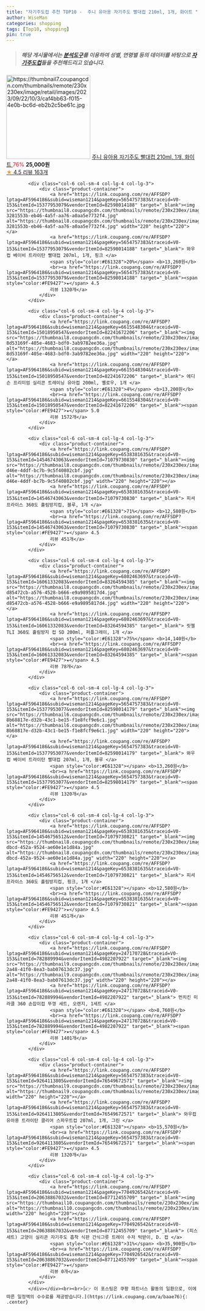 ```yaml
---
title: "자기주도컵 추천 TOP10 -  주니 유아용 자기주도 빨대컵 210ml, 1개, 화이트 "
author: WiseMan
categories: shopping
tags: [Top10, shopping]
pin: true
---
```


> ##### 해당 게시물에서는 [**분석도구**](https://itemscout.io/)를 이용하여 **성별**, **연령별** 등의 데이터를 바탕으로 [**자기주도컵**](https://link.coupang.com/a/baae76)들을 추천해드리고 있습니다.
<div class="container"><div class="row">
            <div class="col-6 col-sm-4 col-lg-4 col-lg-3">
                <div class="product-container">
                    <a href="https://link.coupang.com/re/AFFSDP?lptag=AF5964186&subid=wiseman1214&pageKey=7614375769&traceid=V0-153&itemId=20173781767&vendorItemId=87265865976" target="_blank"><img src="https://thumbnail7.coupangcdn.com/thumbnails/remote/230x230ex/image/retail/images/2023/09/22/10/3/caf4bb63-f015-4e0b-bc6d-eb2b2c5be61c.jpg" alt="https://thumbnail7.coupangcdn.com/thumbnails/remote/230x230ex/image/retail/images/2023/09/22/10/3/caf4bb63-f015-4e0b-bc6d-eb2b2c5be61c.jpg" width="220" height="220"></a>
                    <a href="https://link.coupang.com/re/AFFSDP?lptag=AF5964186&subid=wiseman1214&pageKey=7614375769&traceid=V0-153&itemId=20173781767&vendorItemId=87265865976" target="_blank"> 주니 유아용 자기주도 빨대컵 210ml, 1개, 화이트 </a>
                    <span style="color:#E61328">76%</span> <b>25,000원</b>
                    <br><a href="https://link.coupang.com/re/AFFSDP?lptag=AF5964186&subid=wiseman1214&pageKey=7614375769&traceid=V0-153&itemId=20173781767&vendorItemId=87265865976" target="_blank"><span style="color:#FE9427">★</span> 4.5
                    리뷰 163개</a>
                </div>
            </div>
            
            <div class="col-6 col-sm-4 col-lg-4 col-lg-3">
                <div class="product-container">
                    <a href="https://link.coupang.com/re/AFFSDP?lptag=AF5964186&subid=wiseman1214&pageKey=5654757383&traceid=V0-153&itemId=15377953079&vendorItemId=82598014188" target="_blank"><img src="https://thumbnail8.coupangcdn.com/thumbnails/remote/230x230ex/image/retail/images/1418048712982017-3281553b-eb46-4a5f-aa76-a0aa5e7732f4.jpg" alt="https://thumbnail8.coupangcdn.com/thumbnails/remote/230x230ex/image/retail/images/1418048712982017-3281553b-eb46-4a5f-aa76-a0aa5e7732f4.jpg" width="220" height="220"></a>
                    <a href="https://link.coupang.com/re/AFFSDP?lptag=AF5964186&subid=wiseman1214&pageKey=5654757383&traceid=V0-153&itemId=15377953079&vendorItemId=82598014188" target="_blank"> 와우컵 베이비 트라이탄 빨대컵 207ml, 1개, 핑크 </a>
                    <span style="color:#E61328">20%</span> <b>13,260원</b>
                    <br><a href="https://link.coupang.com/re/AFFSDP?lptag=AF5964186&subid=wiseman1214&pageKey=5654757383&traceid=V0-153&itemId=15377953079&vendorItemId=82598014188" target="_blank"><span style="color:#FE9427">★</span> 4.5
                    리뷰 1320개</a>
                </div>
            </div>
            
            <div class="col-6 col-sm-4 col-lg-4 col-lg-3">
                <div class="product-container">
                    <a href="https://link.coupang.com/re/AFFSDP?lptag=AF5964186&subid=wiseman1214&pageKey=6615548304&traceid=V0-153&itemId=15018950547&vendorItemId=82241672206" target="_blank"><img src="https://thumbnail8.coupangcdn.com/thumbnails/remote/230x230ex/image/retail/images/4356484120524475-8d53169f-405e-4683-bdf0-3ab9782ee36a.jpg" alt="https://thumbnail8.coupangcdn.com/thumbnails/remote/230x230ex/image/retail/images/4356484120524475-8d53169f-405e-4683-bdf0-3ab9782ee36a.jpg" width="220" height="220"></a>
                    <a href="https://link.coupang.com/re/AFFSDP?lptag=AF5964186&subid=wiseman1214&pageKey=6615548304&traceid=V0-153&itemId=15018950547&vendorItemId=82241672206" target="_blank"> 에디슨 프리미엄 실리콘 트레이닝 유아컵 200ml, 옐로우, 1개 </a>
                    <span style="color:#E61328">4%</span> <b>13,200원</b>
                    <br><a href="https://link.coupang.com/re/AFFSDP?lptag=AF5964186&subid=wiseman1214&pageKey=6615548304&traceid=V0-153&itemId=15018950547&vendorItemId=82241672206" target="_blank"><span style="color:#FE9427">★</span> 5.0
                    리뷰 1572개</a>
                </div>
            </div>
            
            <div class="col-6 col-sm-4 col-lg-4 col-lg-3">
                <div class="product-container">
                    <a href="https://link.coupang.com/re/AFFSDP?lptag=AF5964186&subid=wiseman1214&pageKey=6538381635&traceid=V0-153&itemId=14546743063&vendorItemId=71079730830" target="_blank"><img src="https://thumbnail8.coupangcdn.com/thumbnails/remote/230x230ex/image/retail/images/2020/07/09/16/5/ccff5923-d46e-4ddf-bc7b-9c5f40802cbf.jpg" alt="https://thumbnail8.coupangcdn.com/thumbnails/remote/230x230ex/image/retail/images/2020/07/09/16/5/ccff5923-d46e-4ddf-bc7b-9c5f40802cbf.jpg" width="220" height="220"></a>
                    <a href="https://link.coupang.com/re/AFFSDP?lptag=AF5964186&subid=wiseman1214&pageKey=6538381635&traceid=V0-153&itemId=14546743063&vendorItemId=71079730830" target="_blank"> 피셔프라이스 360도 흘림방지컵, 블루, 1개 </a>
                    <span style="color:#E61328">71%</span> <b>12,580원</b>
                    <br><a href="https://link.coupang.com/re/AFFSDP?lptag=AF5964186&subid=wiseman1214&pageKey=6538381635&traceid=V0-153&itemId=14546743063&vendorItemId=71079730830" target="_blank"><span style="color:#FE9427">★</span> 4.5
                    리뷰 451개</a>
                </div>
            </div>
            
            <div class="col-6 col-sm-4 col-lg-4 col-lg-3">
                <div class="product-container">
                    <a href="https://link.coupang.com/re/AFFSDP?lptag=AF5964186&subid=wiseman1214&pageKey=6802463697&traceid=V0-153&itemId=16061332083&vendorItemId=83264594385" target="_blank"><img src="https://thumbnail8.coupangcdn.com/thumbnails/remote/230x230ex/image/retail/images/8758562256573325-d85472cb-a576-4528-b666-e9a9895817d4.jpg" alt="https://thumbnail8.coupangcdn.com/thumbnails/remote/230x230ex/image/retail/images/8758562256573325-d85472cb-a576-4528-b666-e9a9895817d4.jpg" width="220" height="220"></a>
                    <a href="https://link.coupang.com/re/AFFSDP?lptag=AF5964186&subid=wiseman1214&pageKey=6802463697&traceid=V0-153&itemId=16061332083&vendorItemId=83264594385" target="_blank"> 릿첼 TLI 360도 흘림방지 컵 SD 200ml, 퍼플그레이, 1개 </a>
                    <span style="color:#E61328">75%</span> <b>14,140원</b>
                    <br><a href="https://link.coupang.com/re/AFFSDP?lptag=AF5964186&subid=wiseman1214&pageKey=6802463697&traceid=V0-153&itemId=16061332083&vendorItemId=83264594385" target="_blank"><span style="color:#FE9427">★</span> 4.5
                    리뷰 78개</a>
                </div>
            </div>
            
            <div class="col-6 col-sm-4 col-lg-4 col-lg-3">
                <div class="product-container">
                    <a href="https://link.coupang.com/re/AFFSDP?lptag=AF5964186&subid=wiseman1214&pageKey=5654757383&traceid=V0-153&itemId=15377953077&vendorItemId=82598014179" target="_blank"><img src="https://thumbnail6.coupangcdn.com/thumbnails/remote/230x230ex/image/retail/images/1418022371970552-8b68817e-d32b-43c1-be15-f1e8fcf9e6c1.jpg" alt="https://thumbnail6.coupangcdn.com/thumbnails/remote/230x230ex/image/retail/images/1418022371970552-8b68817e-d32b-43c1-be15-f1e8fcf9e6c1.jpg" width="220" height="220"></a>
                    <a href="https://link.coupang.com/re/AFFSDP?lptag=AF5964186&subid=wiseman1214&pageKey=5654757383&traceid=V0-153&itemId=15377953077&vendorItemId=82598014179" target="_blank"> 와우컵 베이비 트라이탄 빨대컵 207ml, 1개, 블루 </a>
                    <span style="color:#E61328"></span> <b>13,260원</b>
                    <br><a href="https://link.coupang.com/re/AFFSDP?lptag=AF5964186&subid=wiseman1214&pageKey=5654757383&traceid=V0-153&itemId=15377953077&vendorItemId=82598014179" target="_blank"><span style="color:#FE9427">★</span> 4.5
                    리뷰 1320개</a>
                </div>
            </div>
            
            <div class="col-6 col-sm-4 col-lg-4 col-lg-3">
                <div class="product-container">
                    <a href="https://link.coupang.com/re/AFFSDP?lptag=AF5964186&subid=wiseman1214&pageKey=6538381635&traceid=V0-153&itemId=14546756512&vendorItemId=71079730821" target="_blank"><img src="https://thumbnail8.coupangcdn.com/thumbnails/remote/230x230ex/image/retail/images/2020/07/09/16/6/1356af84-dbcd-452a-9524-ae60e1e1d84a.jpg" alt="https://thumbnail8.coupangcdn.com/thumbnails/remote/230x230ex/image/retail/images/2020/07/09/16/6/1356af84-dbcd-452a-9524-ae60e1e1d84a.jpg" width="220" height="220"></a>
                    <a href="https://link.coupang.com/re/AFFSDP?lptag=AF5964186&subid=wiseman1214&pageKey=6538381635&traceid=V0-153&itemId=14546756512&vendorItemId=71079730821" target="_blank"> 피셔프라이스 360도 흘림방지컵, 핑크, 1개 </a>
                    <span style="color:#E61328"></span> <b>12,580원</b>
                    <br><a href="https://link.coupang.com/re/AFFSDP?lptag=AF5964186&subid=wiseman1214&pageKey=6538381635&traceid=V0-153&itemId=14546756512&vendorItemId=71079730821" target="_blank"><span style="color:#FE9427">★</span> 4.5
                    리뷰 451개</a>
                </div>
            </div>
            
            <div class="col-6 col-sm-4 col-lg-4 col-lg-3">
                <div class="product-container">
                    <a href="https://link.coupang.com/re/AFFSDP?lptag=AF5964186&subid=wiseman1214&pageKey=247170728&traceid=V0-153&itemId=782889994&vendorItemId=4982207922" target="_blank"><img src="https://thumbnail9.coupangcdn.com/thumbnails/remote/230x230ex/image/retail/images/2019/06/27/15/4/b347f22c-2a48-41f0-8ea3-bab07613dc37.jpg" alt="https://thumbnail9.coupangcdn.com/thumbnails/remote/230x230ex/image/retail/images/2019/06/27/15/4/b347f22c-2a48-41f0-8ea3-bab07613dc37.jpg" width="220" height="220"></a>
                    <a href="https://link.coupang.com/re/AFFSDP?lptag=AF5964186&subid=wiseman1214&pageKey=247170728&traceid=V0-153&itemId=782889994&vendorItemId=4982207922" target="_blank"> 먼치킨 미라클 360 손잡이컵 뚜껑 세트, 오렌지, 1세트 </a>
                    <span style="color:#E61328"></span> <b>8,760원</b>
                    <br><a href="https://link.coupang.com/re/AFFSDP?lptag=AF5964186&subid=wiseman1214&pageKey=247170728&traceid=V0-153&itemId=782889994&vendorItemId=4982207922" target="_blank"><span style="color:#FE9427">★</span> 4.5
                    리뷰 1401개</a>
                </div>
            </div>
            
            <div class="col-6 col-sm-4 col-lg-4 col-lg-3">
                <div class="product-container">
                    <a href="https://link.coupang.com/re/AFFSDP?lptag=AF5964186&subid=wiseman1214&pageKey=5654757383&traceid=V0-153&itemId=9264113805&vendorItemId=76549672571" target="_blank"><img src="https://thumbnail9.coupangcdn.com/thumbnails/remote/230x230ex/image/rs_quotation_api/e0sajmcq/da664d2eddc14798b1e9b2d1fb469708.jpg" alt="https://thumbnail9.coupangcdn.com/thumbnails/remote/230x230ex/image/rs_quotation_api/e0sajmcq/da664d2eddc14798b1e9b2d1fb469708.jpg" width="220" height="220"></a>
                    <a href="https://link.coupang.com/re/AFFSDP?lptag=AF5964186&subid=wiseman1214&pageKey=5654757383&traceid=V0-153&itemId=9264113805&vendorItemId=76549672571" target="_blank"> 와우컵 유아용 트라이탄 클리어 스파우트컵 207ml, 1개, 그린 </a>
                    <span style="color:#E61328"></span> <b>15,570원</b>
                    <br><a href="https://link.coupang.com/re/AFFSDP?lptag=AF5964186&subid=wiseman1214&pageKey=5654757383&traceid=V0-153&itemId=9264113805&vendorItemId=76549672571" target="_blank"><span style="color:#FE9427">★</span> 4.5
                    리뷰 1320개</a>
                </div>
            </div>
            
            <div class="col-6 col-sm-4 col-lg-4 col-lg-3">
                <div class="product-container">
                    <a href="https://link.coupang.com/re/AFFSDP?lptag=AF5964186&subid=wiseman1214&pageKey=7704926542&traceid=V0-153&itemId=20638867032&vendorItemId=87712455709" target="_blank"><img src="https://thumbnail10.coupangcdn.com/thumbnails/remote/230x230ex/image/vendor_inventory/f0a7/841badbde09c1cd17c1eca4bc7c2912ea9396acd7dfcdf50474074f8d066.jpg" alt="https://thumbnail10.coupangcdn.com/thumbnails/remote/230x230ex/image/vendor_inventory/f0a7/841badbde09c1cd17c1eca4bc7c2912ea9396acd7dfcdf50474074f8d066.jpg" width="220" height="220"></a>
                    <a href="https://link.coupang.com/re/AFFSDP?lptag=AF5964186&subid=wiseman1214&pageKey=7704926542&traceid=V0-153&itemId=20638867032&vendorItemId=87712455709" target="_blank"> (피스 세트) 고양이 실리콘 자기주도 흡착 식판 간식그릇 트레이 수저 턱받이, D. 컵 </a>
                    <span style="color:#E61328">31%</span> <b>35,900원</b>
                    <br><a href="https://link.coupang.com/re/AFFSDP?lptag=AF5964186&subid=wiseman1214&pageKey=7704926542&traceid=V0-153&itemId=20638867032&vendorItemId=87712455709" target="_blank"><span style="color:#FE9427">★</span> 
                    리뷰 0개</a>
                </div>
            </div>
            </div></div><br><br>[👉 이 포스팅은 쿠팡 파트너스 활동의 일환으로, 이에 따른 일정액의 수수료를 제공받습니다.](https://link.coupang.com/a/baae76){: .center}
